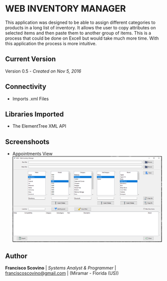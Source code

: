
# WEB INVENTORY MANAGER

This application was designed to be able to assign different categories to products in a long list of inventory. It allows the user to copy attributes on selected items and then paste them to another group of items. This is a process that could be done on Excell but would take much more time. With this application the process is more intuitive.


## Current Version
Version 0.5 - *Created on Nov 5, 2016*

## Connectivity

* Imports .xml Files

## Libraries Imported

* The ElementTree XML API


## Screenshoots
* Appointments View
![Screenshoot](https://github.com/fscovino/Web-Inventory-Manager/blob/master/WIM_image.png)


## Author

**Francisco Scovino** | *Systems Analyst & Programmer* | [franciscoscovino@gmail.com](mailto:franciscoscovino@gmail.com) | (Miramar - Florida (US))
